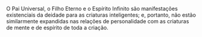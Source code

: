 ﻿O Pai Universal, o Filho Eterno e o Espírito Infinito são manifestações existenciais da deidade para as criaturas inteligentes; e, portanto, não estão similarmente expandidas nas relações de personalidade com as criaturas de mente e de espírito de toda a criação.